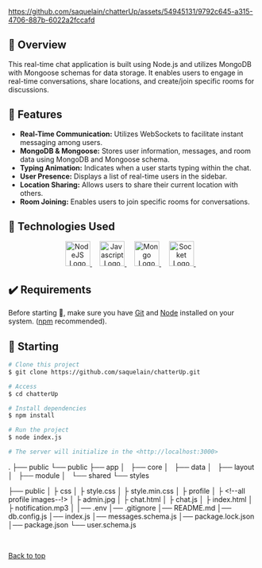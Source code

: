 

https://github.com/saquelain/chatterUp/assets/54945131/9792c645-a315-4706-887b-6022a2fccafd

## :dart: Overview ##

<p>This real-time chat application is built using Node.js and utilizes MongoDB with Mongoose schemas for data storage. It enables users to engage in real-time conversations, share locations, and create/join specific rooms for discussions.</p>

## :star2: Features ##

<ul>
  <li><strong>Real-Time Communication:</strong> Utilizes WebSockets to facilitate instant messaging among users.</li>
  <li><strong>MongoDB & Mongoose:</strong> Stores user information, messages, and room data using MongoDB and Mongoose schema.</li>
  <li><strong>Typing Animation:</strong> Indicates when a user starts typing within the chat.</li>
  <li><strong>User Presence:</strong> Displays a list of real-time users in the sidebar.</li>
  <li><strong>Location Sharing:</strong> Allows users to share their current location with others.</li>
  <li><strong>Room Joining:</strong> Enables users to join specific rooms for conversations.</li>
</ul>

## :rocket: Technologies Used ##

<div align="center">
  <a href="https://nodejs.org">
    <img width="50" title="NodeJs" alt="NodeJS Logo" src="https://static-00.iconduck.com/assets.00/node-js-icon-227x256-913nazt0.png">
  </a> &#xa0; &#xa0;
  
  <a href="#">
    <img width="50" title="Javascript" alt="Javascript Logo" src="https://banner2.cleanpng.com/20180422/hrq/kisspng-javascript-web-development-logo-script-clipart-5adc4c1a932f97.7568863815243868426029.jpg">
  </a> &#xa0; &#xa0;
  
  <a href="https://www.mongodb.com/">
    <img width="50" title="MongdoDB" alt="Mongo Logo" src="https://w7.pngwing.com/pngs/956/695/png-transparent-mongodb-original-wordmark-logo-icon-thumbnail.png">
  </a> &#xa0; &#xa0;
  
  <a href="https://socket.io/">
    <img width="50" title="Socket.io" alt="Socket Logo" src="https://cdn.icon-icons.com/icons2/2699/PNG/512/socketio_logo_icon_168806.png">
  </a> &#xa0; &#xa0;
</div>

## :heavy_check_mark: Requirements ##

Before starting :checkered_flag:, make sure you have [Git](https://git-scm.com) and [Node](https://nodejs.org/en/) installed on your system. ([npm](https://www.npmjs.com/) recommended).

## :checkered_flag: Starting ##

```bash
# Clone this project
$ git clone https://github.com/saquelain/chatterUp.git

# Access
$ cd chatterUp

# Install dependencies
$ npm install

# Run the project
$ node index.js

# The server will initialize in the <http://localhost:3000>
```

  .
  ├── public
  └── public
      ├── app
      │   ├── core
      │   ├── data
      │   ├── layout
      │   ├── module
      │   └── shared
      └── styles
      
  ├── public
  │       ├ css
  │           ├ style.css
  │           ├ style.min.css
  │       ├ profile
  │             ├ <!--all profile images--!>
  │       ├ admin.jpg
  │       ├ chat.html
  │       ├ chat.js
  │       ├ index.html
  │       ├ notification.mp3
  │
  │── .env
  │── .gitignore
  │── README.md
  │── db.config.js
  │── index.js
  │── messages.schema.js
  │── package.lock.json
  │── package.json
  └── user.schema.js
  
&#xa0;

<a href="#top">Back to top</a>
